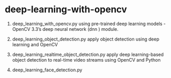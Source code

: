 # deep-learning-with-opencv

1. deep_learning_with_opencv.py
using pre-trained deep learning models - OpenCV 3.3’s deep neural network (dnn ) module.

2. deep_learning_object_detection.py
apply object detection using deep learning and OpenCV

3. deep_learning_realtime_object_detection.py
apply deep learning-based object detection to real-time video streams using OpenCV and Python

4. deep_learning_face_detection.py
